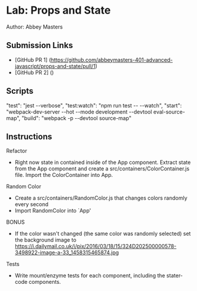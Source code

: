 # Lab: Props and State
Author: Abbey Masters

## Submission Links
* [GitHub PR 1] (https://github.com/abbeymasters-401-advanced-javascript/props-and-state/pull/1)
* [GitHub PR 2] ()

## Scripts
"test": "jest --verbose",
"test:watch": "npm run test -- --watch",
"start": "webpack-dev-server --hot --mode development --devtool eval-source-map",
"build": "webpack -p --devtool source-map"

## Instructions 
Refactor
* Right now state in contained inside of the App component. Extract state from the App component and create a src/containers/ColorContainer.js file. Import the ColorContainer into App.

Random Color
* Create a src/containers/RandomColor.js that changes colors randomly every second
* Import RandomColor into `App'

BONUS
* If the color wasn't changed (the same color was randomly selected) set the background image to https://i.dailymail.co.uk/i/pix/2016/03/18/15/324D202500000578-3498922-image-a-33_1458315465874.jpg

Tests
* Write mount/enzyme tests for each component, including the stater-code components.